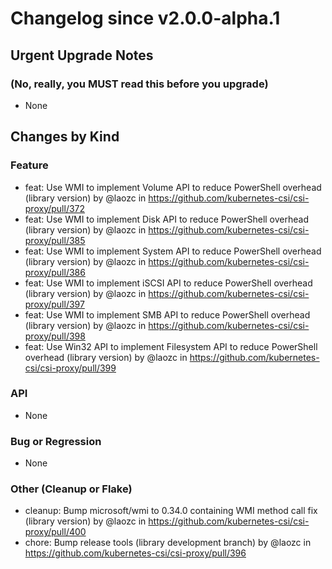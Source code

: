 # Changelog since v2.0.0-alpha.1

## Urgent Upgrade Notes

### (No, really, you MUST read this before you upgrade)

- None

## Changes by Kind

### Feature

* feat: Use WMI to implement Volume API to reduce PowerShell overhead (library version) by @laozc in https://github.com/kubernetes-csi/csi-proxy/pull/372
* feat: Use WMI to implement Disk API to reduce PowerShell overhead (library version) by @laozc in https://github.com/kubernetes-csi/csi-proxy/pull/385
* feat: Use WMI to implement System API to reduce PowerShell overhead (library version) by @laozc in https://github.com/kubernetes-csi/csi-proxy/pull/386
* feat: Use WMI to implement iSCSI API to reduce PowerShell overhead (library version) by @laozc in https://github.com/kubernetes-csi/csi-proxy/pull/397
* feat: Use WMI to implement SMB API to reduce PowerShell overhead (library version) by @laozc in https://github.com/kubernetes-csi/csi-proxy/pull/398
* feat: Use Win32 API to implement Filesystem API to reduce PowerShell overhead (library version) by @laozc in https://github.com/kubernetes-csi/csi-proxy/pull/399

### API

- None

### Bug or Regression

- None

### Other (Cleanup or Flake)

* cleanup: Bump microsoft/wmi to 0.34.0 containing WMI method call fix (library version) by @laozc in https://github.com/kubernetes-csi/csi-proxy/pull/400
* chore: Bump release tools (library development branch) by @laozc in https://github.com/kubernetes-csi/csi-proxy/pull/396

